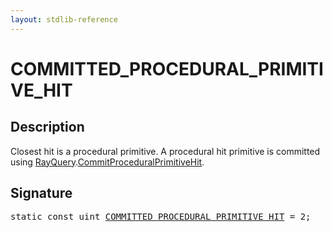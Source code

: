 ```yaml
---
layout: stdlib-reference
---
```


# COMMITTED_PROCEDURAL_PRIMITIVE_HIT

## Description

Closest hit is a procedural primitive.
A procedural hit primitive is committed using <span class='code'><a href="/stdlib-reference/types/RayQuery/index" class="code_type">RayQuery</a>.<a href="/stdlib-reference/types/RayQuery/CommitProceduralPrimitiveHit">CommitProceduralPrimitiveHit</a></span>.


## Signature
<pre>
<span class='code_keyword'>static</span> <span class='code_keyword'>const</span> <span class="code_keyword">uint</span> <a href="/stdlib-reference/global-decls/COMMITTED_PROCEDURAL_PRIMITIVE_HIT" class="code_var">COMMITTED_PROCEDURAL_PRIMITIVE_HIT</a> = 2;
</pre>

